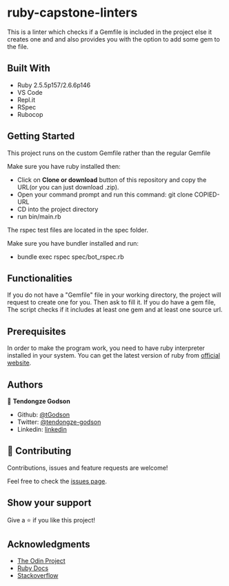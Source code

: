 # ruby-capstone-linters

This is a linter which checks if a Gemfile is included in the project else it creates one and and also provides you with the option to add some gem to the file.

## Built With

- Ruby 2.5.5p157/2.6.6p146
- VS Code
- Repl.it
- RSpec
- Rubocop

## Getting Started 

This project runs on the custom Gemfile rather than the regular Gemfile

Make sure you have ruby installed then:

 - Click on **Clone or download** button of this repository and copy the URL(or you can just download .zip).
 - Open your command prompt and run this command: git clone COPIED-URL
 - CD into the project directory
 - run bin/main.rb

The rspec test files are located in the spec folder.

Make sure you have bundler installed and run:

- bundle exec rspec spec/bot_rspec.rb

## Functionalities
If you do not have a "Gemfile" file in your working directory, the project will request to create one for you. Then ask to fill it. If you do have a gem file, The script checks if it includes at least one gem and at least one source url.


## Prerequisites
In order to make the program work, you need to have ruby interpreter installed in your system. You can get the latest version of ruby from [official website](https://www.ruby-lang.org/en/downloads/).

## Authors

👤 **Tendongze Godson**

- Github: [@tGodson](https://github.com/tGodson) 
- Twitter: [@tendongze-godson](https://twitter.com/tendongze-godson) 
- Linkedin: [linkedin](https://linkedin.com/in/tendongze95) 

## 🤝 Contributing

Contributions, issues and feature requests are welcome!

Feel free to check the <a href="https://github.com/8Bts/tic-tac-toe/issues" target="_blank">issues page</a>.

## Show your support

Give a ⭐️ if you like this project!

## Acknowledgments
 
- <a href="https://www.theodinproject.com/" target="_blank">The Odin Project</a>
- <a href="https://ruby-doc.org/core-2.6.1/" target="_blank">Ruby Docs</a>
- <a href="https://www.stackoverflow.com/" target="_blank">Stackoverflow</a>


